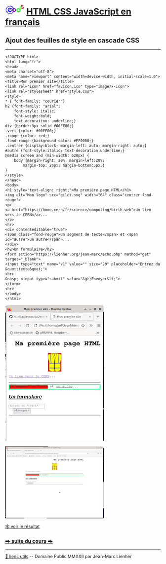 # <img src="../../logo.svg" height="32"> [HTML CSS JavaScript en français](https://j-m-li.github.io/htmlcssjavascript/)

## Ajout des feuilles de style en cascade CSS

***

```
<!DOCTYPE html>
<html lang="fr">
<head>
<meta charset="utf-8">
<meta name="viewport" content="width=device-width, initial-scale=1.0">
<title>Mon premier site</title>
<link rel="icon" href="favicon.ico" type="image/x-icon">
<link rel="stylesheet" href="style.css">
<style>
* { font-family: "courier"}
h2 {font-family: "arial"; 
    font-style: italic; 
    font-weight:bold; 
    text-decoration: underline;}
div {border:3px solid #00FF80;}
.vert {color: #00FF00;}
.rouge {color: red;}
.fond-rouge {background-color: #FF0000;}
.centrer {display:block; margin-left: auto; margin-right: auto;}
#autre {font-style:italic; text-decoration:underline;}
@media screen and (min-width: 620px) {
    body {margin-right: 20%; margin-left:20%; 
        margin-top: 20px; margin-bottom:5px;}
}
</style>
</head>
<body>
<h1 style="text-align: right;">Ma première page HTML</h1>
<img alt="Mon logo" src="gilet.svg" width="64" class="centrer fond-rouge">
<p>
<a href="https://home.cern/fr/science/computing/birth-web">Un lien vers le CERN</a>...
</p>
<hr>
<div contenteditable="true">
<span class="fond-rouge">Un segment de texte</span> et <span id="autre">un autre</span>...
</div>
<h2>Un formulaire</h2>
<form action="https://lienher.org/jean-marc/echo.php" method="get" target="_blank">
<input type="text" name="v1" value="" size="20" placeholder="Entrez du &quot;texte&quot;">
<br>
&nbsp; <input type="submit" value="&gt;Envoyer&lt;">
</form>
<hr>
</body>
</html>
```


![petit](../../img/small.png)


![grand](../../img/large.png)


[&#x1F578; voir le résultat](../../html/exemple_004.html)

### [&#x2B95; suite du cours &#x2B95;](../005/) 

***

[&#x1F517; liens utils](../900/) -- Domaine Public MMXXII par Jean-Marc Lienher

